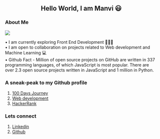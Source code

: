 


<h2 align='center'>Hello World, I am Manvi 😃</h2>


### About Me <br>
![](https://komarev.com/ghpvc/?username=manvi0308)


• I am currently exploring Front End Development 👩🏻‍💻<br>
• I am open to collaboration on projects related to Web development and Machine Learning 💻<br>
• Github Fact - Million of open source projects on GitHub are written in 337 programming languages, of which JavaScript is most popular. There are over 2.3 open source projects written in JavaScript and 1 million in Python.



### A sneak-peak to my Github profile  <br>
1) [100 Days Journey](https://github.com/manvi0308/100DaysOfAlgo) <br>
2) [Web development](https://github.com/manvi0308/Web-development-Practice)<br>
3) [HackerRank](https://github.com/manvi0308/100DaysOfAlgo/tree/master/HackerRank%20Solutions)

### Lets connect

1) [Linkedin](https://www.linkedin.com/in/manvi-chaddha-55bb5b18b) <br>
2) [Github](https://github.com/manvi0308)<br>


